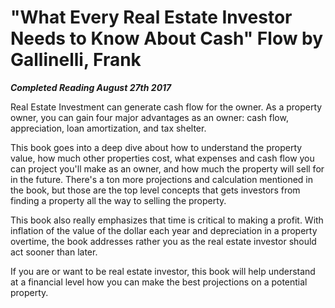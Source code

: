 # "What Every Real Estate Investor Needs to Know About Cash" Flow by Gallinelli, Frank

***Completed Reading August 27th 2017***

Real Estate Investment can generate cash flow for the owner. As a property owner, you can gain four major advantages as an owner: cash flow, appreciation, loan amortization, and tax shelter.

This book goes into a deep dive about how to understand the property value, how much other properties cost, what expenses and cash flow you can project you'll make as an owner, and how much the property will sell for in the future. There's a ton more projections and calculation mentioned in the book, but those are the top level concepts that gets investors from finding a property all the way to selling the property.

This book also really emphasizes that time is critical to making a profit. With inflation of the value of the dollar each year and depreciation in a property overtime, the book addresses rather you as the real estate investor should act sooner than later.

If you are or want to be real estate investor, this book will help understand at a financial level how you can make the best projections on a potential property.
